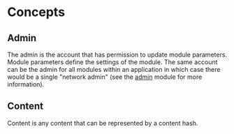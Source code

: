 # Concepts

## Admin

The admin is the account that has permission to update module parameters. Module parameters define the settings of the module. The same account can be the admin for all modules within an application in which case there would be a single "network admin" (see the [admin](https://docs.chora.io/specs/mods/admin/) module for more information).

## Content

Content is any content that can be represented by a content hash.
